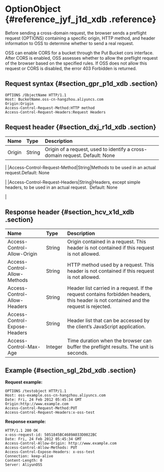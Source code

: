# OptionObject {#reference_jyf_j1d_xdb .reference}

Before sending a cross-domain request, the browser sends a preflight request \(OPTIONS\) containing a specific origin, HTTP method, and header information to OSS to determine whether to send a real request.

OSS can enable CORS for a bucket through the Put Bucket cors interface. After CORS is enabled, OSS assesses whether to allow the preflight request of the browser based on the specified rules. If OSS does not allow this request or CORS is disabled, the error 403 Forbidden is returned.

## Request syntax {#section_gpr_p1d_xdb .section}

```
OPTIONS /ObjectName HTTP/1.1
Host: BucketName.oss-cn-hangzhou.aliyuncs.com
Origin:Origin
Access-Control-Request-Method:HTTP method
Access-Control-Request-Headers:Request Headers
```

## Request header {#section_dxj_r1d_xdb .section}

|Name|Type|Description|
|:---|:---|:----------|
|Origin|String|Origin of a request, used to identify a cross-domain request. Default: None

|
|Access-Control-Request-Method|String|Methods to be used in an actual request.Default: None

 |
|Access-Control-Request-Headers|String|Headers, except simple headers, to be used in an actual request.  Default: None

|

## Response header {#section_hcv_x1d_xdb .section}

|Name|Type|Description|
|:---|:---|:----------|
|Access-Control-Allow-Origin|String|Origin contained in a request. This header is not contained if this request is not allowed. |
|Access-Control-Allow-Methods|String|HTTP method used by a request. This header is not contained if this request is not allowed.|
|Access-Control-Allow-Headers|String|Header list carried in a request. If the request contains forbidden headers, this header is not contained and the request is rejected.|
|Access-Control-Expose-Headers|String|Header list that can be accessed by the client’s JavaScript application. |
|Access-Control-Max-Age|Integer|Time duration when the browser can buffer the preflight results. The unit is seconds.|

## Example {#section_sgl_2bd_xdb .section}

**Request example:**

```
OPTIONS /testobject HTTP/1.1
Host: oss-example.oss-cn-hangzhou.aliyuncs.com  
Date: Fri, 24 Feb 2012 05:45:34 GMT  
Origin:http://www.example.com
Access-Control-Request-Method:PUT
Access-Control-Request-Headers:x-oss-test
```

**Response example:**

```
HTTP/1.1 200 OK 
x-oss-request-id: 5051845BC4689A033D0022BC
Date: Fri, 24 Feb 2012 05:45:34 GMT
Access-Control-Allow-Origin: http://www.example.com
Access-Control-Allow-Methods: PUT
Access-Control-Expose-Headers: x-oss-test
Connection: keep-alive
Content-Length: 0  
Server: AliyunOSS
```

